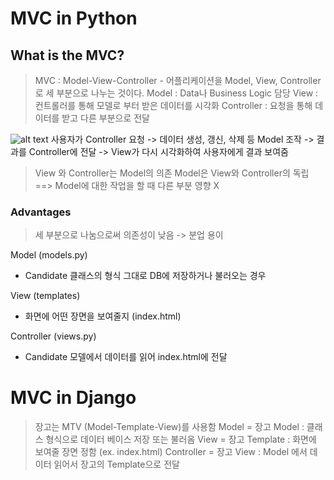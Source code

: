 # MVC in Python
## What is the MVC?
> MVC : Model-View-Controller - 어플리케이션을 Model, View, Controller로 세 부분으로 나누는 것이다.
> Model : Data나 Business Logic 담당
> View : 컨트롤러를 통해 모델로 부터 받은 데이터를 시각화
> Controller : 요청을 통해 데이터를 받고 다른 부분으로 전달

![alt text]('image/MVC.png')
사용자가 Controller 요청 -> 데이터 생성, 갱신, 삭제 등 Model 조작 -> 결과를 Controller에 전달 -> View가 다시 시각화하여 사용자에게 결과 보여줌

> View 와 Controller는 Model의 의존
> Model은 View와 Controller의 독립
> ==> Model에 대한 작업을 할 때 다른 부분 영향 X

### Advantages
> 세 부분으로 나눔으로써 의존성이 낮음 -> 분업 용이

Model (models.py)

- Candidate 클래스의 형식 그대로 DB에 저장하거나 불러오는 경우

View (templates)

- 화면에 어떤 장면을 보여줄지 (index.html)

Controller (views.py)

- Candidate 모델에서 데이터를 읽어 index.html에 전달

# MVC in Django
> 장고는 MTV (Model-Template-View)를 사용함
> Model = 장고 Model : 클래스 형식으로 데이터 베이스 저장 또는 불러옴
> View = 장고 Template : 화면에 보여줄 장면 정함 (ex. index.html)
> Controller = 장고 View : Model 에서 데이터 읽어서 장고의 Template으로 전달
